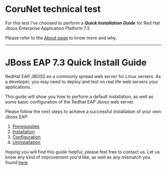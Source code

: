 # CoruNet technical test

For this test I've choosed to perform a ***Quick Installation Guide*** for Red Hat Jboss Enterprise Application Platform 7.3. 

Please refer to the [About page](ABOUT.MD) to know more and why.
 
----------

# JBoss EAP 7.3 Quick Install Guide

RedHat EAP JBOSS es a commonly spread web server for Linux servers.
As a developer, you may need to deploy and test on real life web servers your applications. 

This guide will show you how to perform a default installation, as well as some basic configuration of the Redhat EAP Jboss web server. 

Please follow the next steps to achieve a successful installation of your own Jboss EAP:

1. [Prerequisites](PREREQUISITES.MD)
2. [Installation](INSTALLATION.MD)
3. [Configuration](CONFIGURATION.MD)
4. [Uninstallation](UNINSTALL.MD)

Hoping you will find this guide helpful, please feel free to contact us. 
Let us know any kind of improvement you'd like, as well as any mismatch you found [here](CONTACT.MD). 

